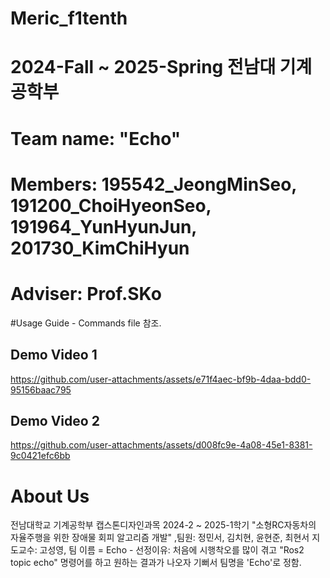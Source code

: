 # Meric_f1tenth
# 2024-Fall ~ 2025-Spring 전남대 기계공학부
# Team name: "Echo"
# Members: 195542_JeongMinSeo, 191200_ChoiHyeonSeo, 191964_YunHyunJun, 201730_KimChiHyun
# Adviser: Prof.SKo

#Usage Guide - Commands file 참조.

## Demo Video 1
https://github.com/user-attachments/assets/e71f4aec-bf9b-4daa-bdd0-95156baac795

## Demo Video 2
https://github.com/user-attachments/assets/d008fc9e-4a08-45e1-8381-9c0421efc6bb

# About Us
전남대학교 기계공학부 캡스톤디자인과목 2024-2 ~ 2025-1학기 "소형RC자동차의 자율주행을 위한 장애물 회피 알고리즘 개발" ,팀원: 정민서, 김치현, 윤현준, 최현서 지도교수: 고성영, 팀 이름 = Echo - 선정이유: 처음에 시행착오를 많이 겪고 "Ros2 topic echo" 명령어를 하고 원하는 결과가 나오자 기뻐서 팀명을 'Echo'로 정함.
